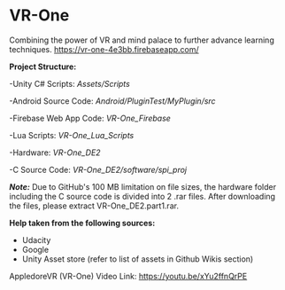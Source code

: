 # VR-One
Combining the power of VR and mind palace to further advance learning techniques.
https://vr-one-4e3bb.firebaseapp.com/

**Project Structure:**

-Unity C# Scripts: *Assets/Scripts*

-Android Source Code: *Android/PluginTest/MyPlugin/src*

-Firebase Web App Code: *VR-One_Firebase*

-Lua Scripts: *VR-One_Lua_Scripts*

-Hardware: *VR-One_DE2*

-C Source Code: *VR-One_DE2/software/spi_proj*



***Note:*** Due to GitHub's 100 MB limitation on file sizes, the hardware folder including the C source code is divided into 2 .rar files. After downloading the files, please extract VR-One_DE2.part1.rar.


**Help taken from the following sources:**
* Udacity
* Google
* Unity Asset store (refer to list of assets in Github Wikis section)


AppledoreVR (VR-One) Video Link: https://youtu.be/xYu2ffnQrPE

